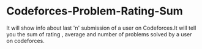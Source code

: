 # Codeforces-Problem-Rating-Sum
It will show info about last 'n' submission of a user on Codeforces.It will tell you the sum of rating , average and number of problems solved by a user on codeforces.

